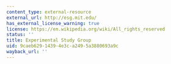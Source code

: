 ```yaml
---
content_type: external-resource
external_url: http://esg.mit.edu/
has_external_license_warning: true
license: https://en.wikipedia.org/wiki/All_rights_reserved
status: ''
title: Experimental Study Group
uid: 9caeb629-1439-4e3c-a249-5a3880693a9c
wayback_url: ''
---
```

